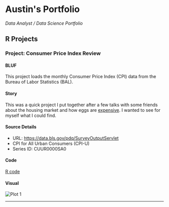 # Austin's Portfolio

_Data Analyst / Data Science Portfolio_

## R Projects

### Project: Consumer Price Index Review <!-- (https://github.com/AuRobinson/Austin_Portfolio/blob/main/project_cpi_series.R) -->

#### BLUF

This project loads the monthly Consumer Price Index (CPI) data from the Bureau of Labor Statistics (BAL).

#### Story

This was a quick project I put together after a few talks with some friends about the housing market and how eggs are [expensive](https://www.bls.gov/news.release/pdf/cpi.pdf). I wanted to see for myself what I could find.

#### Source Details

- URL: https://data.bls.gov/pdq/SurveyOutputServlet
- CPI for All Urban Consumers (CPI-U)
- Series ID:    CUUR0000SA0

#### Code

[R code](https://github.com/AuRobinson/Austin_Portfolio/blob/main/project_cpi_series.R)

#### Visual

![Plot 1](https://github.com/AuRobinson/Austin_Portfolio/blob/main/cpi_line_combo.png)

---

